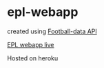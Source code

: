 # epl-webapp

created using [Football-data API](https://www.football-data.org/)

[EPL webapp live](https://soccer-stats-lander.herokuapp.com/)

Hosted on heroku
